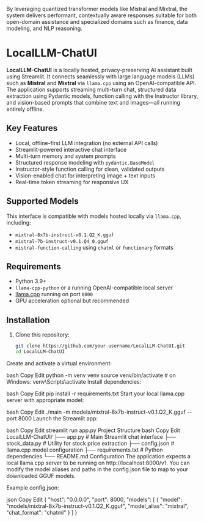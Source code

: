 By leveraging quantized transformer models like Mistral and Mixtral, the system delivers performant, contextually aware responses suitable for both open-domain assistance and specialized domains such as finance, data modeling, and NLP reasoning.
# LocalLLM-ChatUI

**LocalLLM-ChatUI** is a locally hosted, privacy-preserving AI assistant built using Streamlit. It connects seamlessly with large language models (LLMs) such as **Mistral** and **Mixtral** via `llama.cpp` using an OpenAI-compatible API. The application supports streaming multi-turn chat, structured data extraction using Pydantic models, function calling with the Instructor library, and vision-based prompts that combine text and images—all running entirely offline.

## Key Features

- Local, offline-first LLM integration (no external API calls)
- Streamlit-powered interactive chat interface
- Multi-turn memory and system prompts
- Structured response modeling with `pydantic.BaseModel`
- Instructor-style function calling for clean, validated outputs
- Vision-enabled chat for interpreting image + text inputs
- Real-time token streaming for responsive UX

## Supported Models

This interface is compatible with models hosted locally via `llama.cpp`, including:

- `mixtral-8x7b-instruct-v0.1.Q2_K.gguf`
- `mistral-7b-instruct-v0.1.Q4_0.gguf`
- `mistral-function-calling` using `chatml` or `functionary` formats

## Requirements

- Python 3.9+
- `llama-cpp-python` or a running OpenAI-compatible local server
- [llama.cpp](https://github.com/ggerganov/llama.cpp) running on port `8000`
- GPU acceleration optional but recommended

## Installation

1. Clone this repository:

   ```bash
   git clone https://github.com/your-username/LocalLLM-ChatUI.git
   cd LocalLLM-ChatUI
Create and activate a virtual environment:

bash
Copy
Edit
python -m venv venv
source venv/bin/activate   # on Windows: venv\Scripts\activate
Install dependencies:

bash
Copy
Edit
pip install -r requirements.txt
Start your local llama.cpp server with appropriate model:

bash
Copy
Edit
./main -m models/mixtral-8x7b-instruct-v0.1.Q2_K.gguf --port 8000
Launch the Streamlit app:

bash
Copy
Edit
streamlit run app.py
Project Structure
bash
Copy
Edit
LocalLLM-ChatUI/
├── app.py                      # Main Streamlit chat interface
├── stock_data.py              # Utility for stock price extraction
├── config.json                # llama.cpp model configuration
├── requirements.txt           # Python dependencies
└── README.md
Configuration
The application expects a local llama.cpp server to be running on http://localhost:8000/v1. You can modify the model aliases and paths in the config.json file to map to your downloaded GGUF models.

Example config.json:

json
Copy
Edit
{
  "host": "0.0.0.0",
  "port": 8000,
  "models": [
    {
      "model": "models/mixtral-8x7b-instruct-v0.1.Q2_K.gguf",
      "model_alias": "mixtral",
      "chat_format": "chatml"
    }
  ]
}
